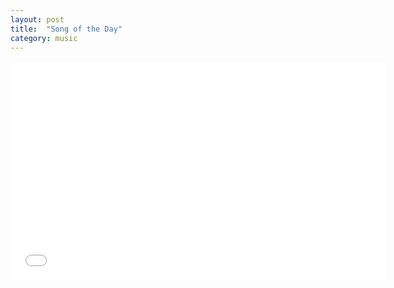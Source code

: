 ```yaml
---
layout: post
title:  "Song of the Day"
category: music
---
```


<iframe width="600" height="350" src="//www.youtube.com/embed/tJnRAnvtNnA" frameborder="0" allowfullscreen></iframe>
